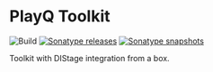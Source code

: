 # PlayQ Toolkit

![Build](https://github.com/PlayQ/playq-tk/workflows/Build/badge.svg)
[![Sonatype releases](https://img.shields.io/nexus/r/https/oss.sonatype.org/net.playq/tk-test_2.13.svg)](https://oss.sonatype.org/content/repositories/releases/net/playq/)
[![Sonatype snapshots](https://img.shields.io/nexus/s/https/oss.sonatype.org/net.playq/tk-test_2.13.svg)](https://oss.sonatype.org/content/repositories/snapshots/net/playq/)

Toolkit with DIStage integration from a box. 
